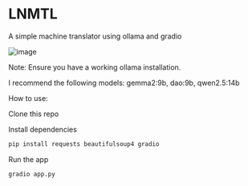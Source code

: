 # LNMTL
A simple machine translator using ollama and gradio

![image](https://github.com/user-attachments/assets/72993871-fbe1-43dd-b944-fb60b463253d)


Note: Ensure you have a working ollama installation.

I recommend the following models: gemma2:9b, dao:9b, qwen2.5:14b

How to use:

Clone this repo

Install dependencies

```bash
pip install requests beautifulsoup4 gradio
```

Run the app
```bash
gradio app.py
```
